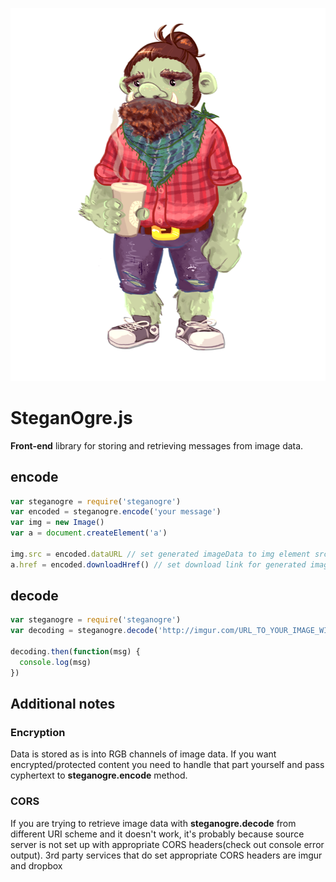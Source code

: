 ![mascot](steganogre.png)


# SteganOgre.js

**Front-end** library for storing and retrieving messages from image data.

## encode

```javascript
var steganogre = require('steganogre')
var encoded = steganogre.encode('your message')
var img = new Image()
var a = document.createElement('a')

img.src = encoded.dataURL // set generated imageData to img element src to preview it
a.href = encoded.downloadHref() // set download link for generated image with encoded data
```

## decode

```javascript
var steganogre = require('steganogre')
var decoding = steganogre.decode('http://imgur.com/URL_TO_YOUR_IMAGE_WITH_ENCODED_MESSAGE')

decoding.then(function(msg) {
  console.log(msg)
})
```

## Additional notes

### Encryption
Data is stored as is into RGB channels of image data. If you want encrypted/protected
content you need to handle that part yourself and pass cyphertext to **steganogre.encode**
method.

### CORS
If you are trying to retrieve image data with **steganogre.decode** from different URI scheme
and it doesn't work, it's probably because source server is not set up with
appropriate CORS headers(check out console error output).
3rd party services that do set appropriate CORS headers are imgur and dropbox
